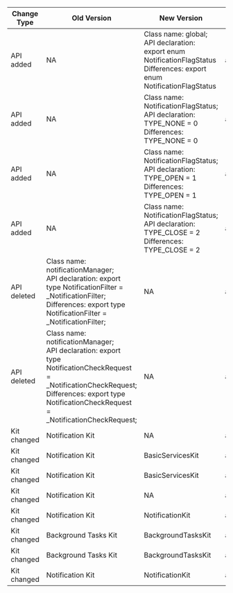 | Change Type | Old Version | New Version | d.ts File |
| ---- | ------ | ------ | -------- |
|API added|NA|Class name: global;<br>API declaration:  export enum NotificationFlagStatus<br>Differences:  export enum NotificationFlagStatus|api/notification/notificationFlags.d.ts|
|API added|NA|Class name: NotificationFlagStatus;<br>API declaration: TYPE_NONE = 0<br>Differences: TYPE_NONE = 0|api/notification/notificationFlags.d.ts|
|API added|NA|Class name: NotificationFlagStatus;<br>API declaration: TYPE_OPEN = 1<br>Differences: TYPE_OPEN = 1|api/notification/notificationFlags.d.ts|
|API added|NA|Class name: NotificationFlagStatus;<br>API declaration: TYPE_CLOSE = 2<br>Differences: TYPE_CLOSE = 2|api/notification/notificationFlags.d.ts|
|API deleted|Class name: notificationManager;<br>API declaration: export type NotificationFilter = _NotificationFilter;<br>Differences: export type NotificationFilter = _NotificationFilter;|NA|api/@ohos.notificationManager.d.ts|
|API deleted|Class name: notificationManager;<br>API declaration: export type NotificationCheckRequest = _NotificationCheckRequest;<br>Differences: export type NotificationCheckRequest = _NotificationCheckRequest;|NA|api/@ohos.notificationManager.d.ts|
|Kit changed|Notification Kit|NA|api/@ohos.commonEvent.d.ts|
|Kit changed|Notification Kit|BasicServicesKit|api/@ohos.commonEventManager.d.ts|
|Kit changed|Notification Kit|BasicServicesKit|api/@ohos.events.emitter.d.ts|
|Kit changed|Notification Kit|NA|api/@ohos.notification.d.ts|
|Kit changed|Notification Kit|NotificationKit|api/@ohos.notificationManager.d.ts|
|Kit changed|Background Tasks Kit|BackgroundTasksKit|api/@ohos.reminderAgent.d.ts|
|Kit changed|Background Tasks Kit|BackgroundTasksKit|api/@ohos.reminderAgentManager.d.ts|
|Kit changed|Notification Kit|NotificationKit|api/@system.notification.d.ts|
